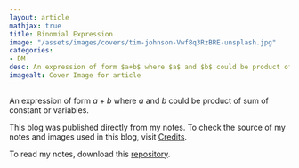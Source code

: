 ```yaml
---
layout: article
mathjax: true
title: Binomial Expression
image: "/assets/images/covers/tim-johnson-Vwf8q3RzBRE-unsplash.jpg"
categories:
- DM
desc: An expression of form $a+b$ where $a$ and $b$ could be product of sum of constant or variables. 
imagealt: Cover Image for article
---
```


An expression of form $a+b$ where $a$ and $b$ could be product of sum of constant or variables.

































































































































































































































































































































































































This blog was published directly from my notes.
To check the source of my notes and images used in this blog, visit <a href="/credits.html" target="_blank">Credits</a>.

To read my notes, download this <a href="https://github.com/bovem/CS" target="blank">repository</a>.
